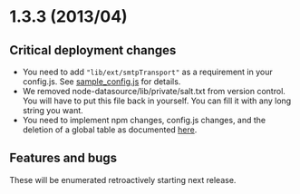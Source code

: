 1.3.3 (2013/04)
===============

Critical deployment changes
---------------------------
* You need to add 
  <code>"lib/ext/smtpTransport"</code>
  as a requirement in your config.js. See 
  [sample_config.js](https://github.com/xtuple/xtuple/blob/master/node-datasource/sample_config.js) for details.
* We removed node-datasource/lib/private/salt.txt from version control. You
  will have to put this file back in yourself. You can fill it with any long string you want.
* You need to implement npm changes, config.js changes, and the deletion of a global table as documented
  [here](https://github.com/xtuple/xtuple/pull/224).



Features and bugs
-----------------
These will be enumerated retroactively starting next release.
